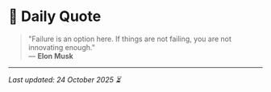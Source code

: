 # 📜 Daily Quote

> "Failure is an option here. If things are not failing, you are not innovating enough."  
> — **Elon Musk**

---

_Last updated: 24 October 2025 ⏳_

